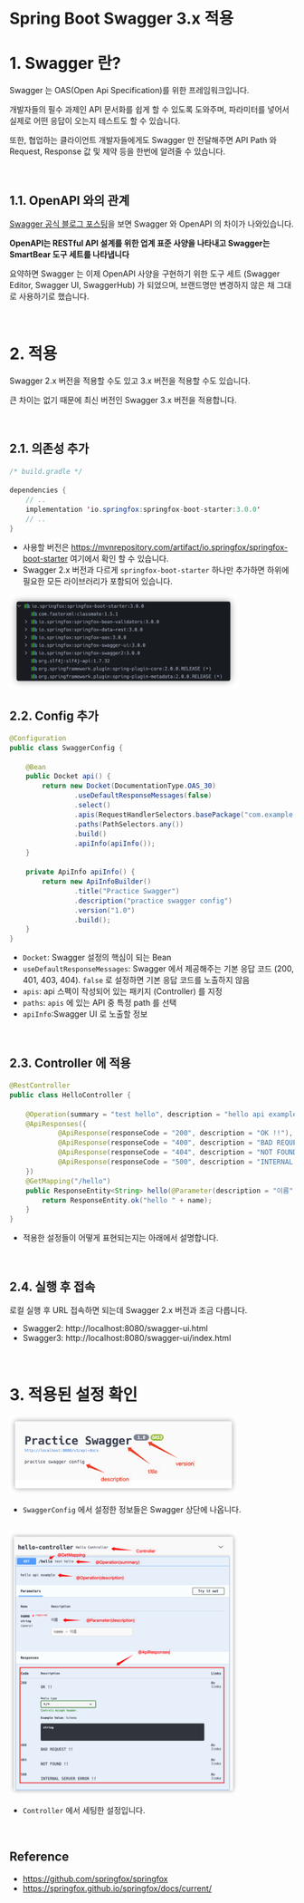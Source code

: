 # Spring Boot Swagger 3.x 적용

# 1. Swagger 란?

Swagger 는 OAS(Open Api Specification)를 위한 프레임워크입니다.

개발자들의 필수 과제인 API 문서화를 쉽게 할 수 있도록 도와주며, 파라미터를 넣어서 실제로 어떤 응답이 오는지 테스트도 할 수 있습니다.

또한, 협업하는 클라이언트 개발자들에게도 Swagger 만 전달해주면 API Path 와 Request, Response 값 및 제약 등을 한번에 알려줄 수 있습니다.

<br>

## 1.1. OpenAPI 와의 관계

[Swagger 공식 블로그 포스팅](https://swagger.io/blog/api-strategy/difference-between-swagger-and-openapi/)을 보면 Swagger 와 OpenAPI 의 차이가 나와있습니다.

**OpenAPI는 RESTful API 설계를 위한 업계 표준 사양을 나타내고 Swagger는 SmartBear 도구 세트를 나타냅니다**

요약하면 Swagger 는 이제 OpenAPI 사양을 구현하기 위한 도구 세트 (Swagger Editor, Swagger UI, SwaggerHub) 가 되었으며, 브랜드명만 변경하지 않은 채 그대로 사용하기로 했습니다.

<br>

# 2. 적용

Swagger 2.x 버전을 적용할 수도 있고 3.x 버전을 적용할 수도 있습니다.

큰 차이는 없기 때문에 최신 버전인 Swagger 3.x 버전을 적용합니다.

<br>

## 2.1. 의존성 추가

```java
/* build.gradle */

dependencies {
    // ..
    implementation 'io.springfox:springfox-boot-starter:3.0.0'
    // ..
}
```

- 사용할 버전은 https://mvnrepository.com/artifact/io.springfox/springfox-boot-starter 여기에서 확인 할 수 있습니다.
- Swagger 2.x 버전과 다르게 `springfox-boot-starter` 하나만 추가하면 하위에 필요한 모든 라이브러리가 포함되어 있습니다.

<img src='https://github.com/ParkJiwoon/PrivateStudy/blob/master/spring/images/swagger-01.png?raw=true' width='80%'>

<br>

## 2.2. Config 추가

```java
@Configuration
public class SwaggerConfig {

    @Bean
    public Docket api() {
        return new Docket(DocumentationType.OAS_30)
                .useDefaultResponseMessages(false)
                .select()
                .apis(RequestHandlerSelectors.basePackage("com.example.springswagger.controller"))
                .paths(PathSelectors.any())
                .build()
                .apiInfo(apiInfo());
    }

    private ApiInfo apiInfo() {
        return new ApiInfoBuilder()
                .title("Practice Swagger")
                .description("practice swagger config")
                .version("1.0")
                .build();
    }
}
```

- `Docket`: Swagger 설정의 핵심이 되는 Bean
- `useDefaultResponseMessages`: Swagger 에서 제공해주는 기본 응답 코드 (200, 401, 403, 404). `false` 로 설정하면 기본 응답 코드를 노출하지 않음
- `apis`: api 스펙이 작성되어 있는 패키지 (Controller) 를 지정
- `paths`: `apis` 에 있는 API 중 특정 path 를 선택
- `apiInfo`:Swagger UI 로 노출할 정보

<br>

## 2.3. Controller 에 적용

```java
@RestController
public class HelloController {

    @Operation(summary = "test hello", description = "hello api example")
    @ApiResponses({
            @ApiResponse(responseCode = "200", description = "OK !!"),
            @ApiResponse(responseCode = "400", description = "BAD REQUEST !!"),
            @ApiResponse(responseCode = "404", description = "NOT FOUND !!"),
            @ApiResponse(responseCode = "500", description = "INTERNAL SERVER ERROR !!")
    })
    @GetMapping("/hello")
    public ResponseEntity<String> hello(@Parameter(description = "이름", required = true, example = "Park") @RequestParam String name) {
        return ResponseEntity.ok("hello " + name);
    }
}
```

- 적용한 설정들이 어떻게 표현되는지는 아래에서 설명합니다.

<br>

## 2.4. 실행 후 접속

로컬 실행 후 URL 접속하면 되는데 Swagger 2.x 버전과 조금 다릅니다.

- Swagger2: http://localhost:8080/swagger-ui.html
- Swagger3: http://localhost:8080/swagger-ui/index.html

<br>

# 3. 적용된 설정 확인

<img src='https://github.com/ParkJiwoon/PrivateStudy/blob/master/spring/images/swagger-02.png?raw=true' width='80%'>

- `SwaggerConfig` 에서 설정한 정보들은 Swagger 상단에 나옵니다.

<br>

<img src='https://github.com/ParkJiwoon/PrivateStudy/blob/master/spring/images/swagger-03.png?raw=true' width='80%'>

- `Controller` 에서 세팅한 설정입니다.

<br>

## Reference

- https://github.com/springfox/springfox
- https://springfox.github.io/springfox/docs/current/